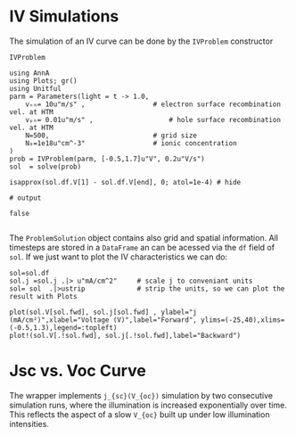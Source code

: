 # IV Simulations
The simulation of an IV curve can be done by the `IVProblem` constructor


```@docs
IVProblem
```

```jldoctest iv; output = false
using AnnA
using Plots; gr()
using Unitful
parm = Parameters(light = t -> 1.0,   
    vₙₕ= 10u"m/s" ,                 # electron surface recombination vel. at HTM
    vₚₕ= 0.01u"m/s" ,                   # hole surface recombination vel. at HTM
    N=500,                          # grid size
    N₀=1e18u"cm^-3"                 # ionic concentration
)
prob = IVProblem(parm, [-0.5,1.7]u"V", 0.2u"V/s")
sol  = solve(prob)

isapprox(sol.df.V[1] - sol.df.V[end], 0; atol=1e-4) # hide

# output

false


```
The `ProblemSolution` object contains also grid and spatial information. All timesteps are stored in a `DataFrame` an can be acessed via the `df` field of `sol`.
If we just want to plot the IV characteristics we can do:   
```@example iv
sol=sol.df
sol.j =sol.j .|> u"mA/cm^2"     # scale j to conveniant units
sol= sol  .|>ustrip             # strip the units, so we can plot the result with Plots

plot(sol.V[sol.fwd], sol.j[sol.fwd] , ylabel="j (mA/cm²)",xlabel="Voltage (V)",label="Forward", ylims=(-25,40),xlims=(-0.5,1.3),legend=:topleft)
plot!(sol.V[.!sol.fwd], sol.j[.!sol.fwd],label="Backward")
```

# Jsc vs. Voc Curve
The wrapper implements ``j_{sc}(V_{oc})`` simulation by two consecutive simulation runs, where the illumination is increased exponentially over time. This reflects the aspect of a slow ``V_{oc}`` built up under low illumination intensities.

